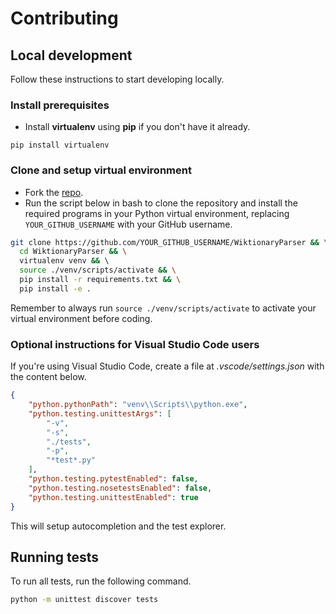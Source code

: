 # Contributing

## Local development

Follow these instructions to start developing locally.

### Install prerequisites

- Install **virtualenv** using **pip** if you don't have it already.

```
pip install virtualenv
```

### Clone and setup virtual environment

- Fork the [repo](https://github.com/Suyash458/WiktionaryParser).
- Run the script below in bash to clone the repository and install the
required programs in your Python virtual environment, replacing
`YOUR_GITHUB_USERNAME` with your GitHub username.

```bash
git clone https://github.com/YOUR_GITHUB_USERNAME/WiktionaryParser && \
  cd WiktionaryParser && \
  virtualenv venv && \ 
  source ./venv/scripts/activate && \
  pip install -r requirements.txt && \
  pip install -e .

```

Remember to always run `source ./venv/scripts/activate` to activate your
virtual environment before coding.

### Optional instructions for Visual Studio Code users

If you're using Visual Studio Code, create a file at *.vscode/settings.json*
with the content below.

```json
{
    "python.pythonPath": "venv\\Scripts\\python.exe",
    "python.testing.unittestArgs": [
        "-v",
        "-s",
        "./tests",
        "-p",
        "*test*.py"
    ],
    "python.testing.pytestEnabled": false,
    "python.testing.nosetestsEnabled": false,
    "python.testing.unittestEnabled": true
}
```

This will setup autocompletion and the test explorer.


## Running tests

To run all tests, run the following command.

```bash
python -m unittest discover tests
```
